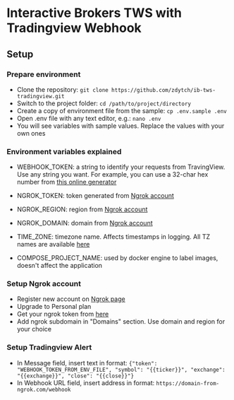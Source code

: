 # Interactive Brokers TWS with Tradingview Webhook

## Setup

### Prepare environment
- Clone the repository: `git clone https://github.com/zdytch/ib-tws-tradingview.git`
- Switch to the project folder: `cd /path/to/project/directory`
- Create a copy of environment file from the sample: `cp .env.sample .env`
- Open .env file with any text editor, e.g.: `nano .env`
- You will see variables with sample values. Replace the values with your own ones

### Environment variables explained
- WEBHOOK_TOKEN: a string to identify your requests from TravingView. Use any string you want. For example, you can use a 32-char hex number from [this online generator](https://codebeautify.org/generate-random-hexadecimal-numbers)

- NGROK_TOKEN: token generated from [Ngrok account](#Setup-Ngrok-account)
- NGROK_REGION: region from [Ngrok account](#Setup-Ngrok-account)
- NGROK_DOMAIN: domain from [Ngrok account](#Setup-Ngrok-account)

- TIME_ZONE: timezone name. Affects timestamps in logging. All TZ names are available [here](https://en.wikipedia.org/wiki/List_of_tz_database_time_zones)

- COMPOSE_PROJECT_NAME: used by docker engine to label images, doesn't affect the application

### Setup Ngrok account
- Register new account on [Ngrok page](https://ngrok.com)
- Upgrade to Personal plan
- Get your ngrok token from [here](https://dashboard.ngrok.com/get-started/your-authtoken)
- Add ngrok subdomain in "Domains" section. Use domain and region for your choice

### Setup Tradingview Alert
- In Message field, insert text in format: `{"token": "WEBHOOK_TOKEN_FROM_ENV_FILE", "symbol": "{{ticker}}", "exchange": "{{exchange}}", "close": "{{close}}"}`
- In Webhook URL field, insert address in format: `https://domain-from-ngrok.com/webhook`
